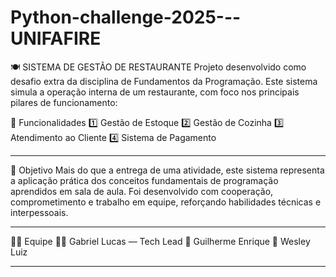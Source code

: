 # Python-challenge-2025---UNIFAFIRE
🍽️ SISTEMA DE GESTÃO DE RESTAURANTE
Projeto desenvolvido como desafio extra da disciplina de Fundamentos da Programação. Este sistema simula a operação interna de um restaurante, com foco nos principais pilares de funcionamento:

🧩 Funcionalidades
1️⃣ Gestão de Estoque
2️⃣ Gestão de Cozinha
3️⃣ Atendimento ao Cliente
4️⃣ Sistema de Pagamento

---

🎯 Objetivo
Mais do que a entrega de uma atividade, este sistema representa a aplicação prática dos conceitos fundamentais de programação aprendidos em sala de aula. Foi desenvolvido com cooperação, comprometimento e trabalho em equipe, reforçando habilidades técnicas e interpessoais.

---

👨‍💻 Equipe
👨‍💼 Gabriel Lucas — Tech Lead
🧠 Guilherme Enrique
🔧 Wesley Luiz

---
